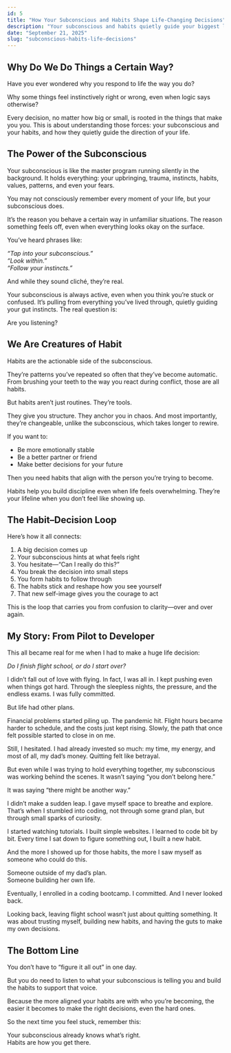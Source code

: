 ```yaml
---
id: 5
title: "How Your Subconscious and Habits Shape Life-Changing Decisions"
description: "Your subconscious and habits quietly guide your biggest life decisions. Here's how I learned to listen, build better habits, and change the direction of my life."
date: "September 21, 2025"
slug: "subconscious-habits-life-decisions"
---
```


## Why Do We Do Things a Certain Way?

Have you ever wondered why you respond to life the way you do?

Why some things feel instinctively right or wrong, even when logic says otherwise?

Every decision, no matter how big or small, is rooted in the things that make you you. This is about understanding those forces: your subconscious and your habits, and how they quietly guide the direction of your life.

## The Power of the Subconscious

Your subconscious is like the master program running silently in the background. It holds everything: your upbringing, trauma, instincts, habits, values, patterns, and even your fears.

You may not consciously remember every moment of your life, but your subconscious does.

It’s the reason you behave a certain way in unfamiliar situations. The reason something feels off, even when everything looks okay on the surface.

You’ve heard phrases like:

_“Tap into your subconscious.”_  
_“Look within.”_  
_“Follow your instincts.”_

And while they sound cliché, they’re real.

Your subconscious is always active, even when you think you’re stuck or confused. It’s pulling from everything you’ve lived through, quietly guiding your gut instincts. The real question is:

Are you listening?

## We Are Creatures of Habit

Habits are the actionable side of the subconscious.

They’re patterns you’ve repeated so often that they’ve become automatic. From brushing your teeth to the way you react during conflict, those are all habits.

But habits aren’t just routines. They’re tools.

They give you structure. They anchor you in chaos. And most importantly, they’re changeable, unlike the subconscious, which takes longer to rewire.

If you want to:

- Be more emotionally stable
- Be a better partner or friend
- Make better decisions for your future

Then you need habits that align with the person you’re trying to become.

Habits help you build discipline even when life feels overwhelming. They’re your lifeline when you don’t feel like showing up.

## The Habit–Decision Loop

Here’s how it all connects:

1. A big decision comes up
2. Your subconscious hints at what feels right
3. You hesitate—“Can I really do this?”
4. You break the decision into small steps
5. You form habits to follow through
6. The habits stick and reshape how you see yourself
7. That new self-image gives you the courage to act

This is the loop that carries you from confusion to clarity—over and over again.

## My Story: From Pilot to Developer

This all became real for me when I had to make a huge life decision:

_Do I finish flight school, or do I start over?_

I didn’t fall out of love with flying. In fact, I was all in. I kept pushing even when things got hard. Through the sleepless nights, the pressure, and the endless exams. I was fully committed.

But life had other plans.

Financial problems started piling up. The pandemic hit. Flight hours became harder to schedule, and the costs just kept rising. Slowly, the path that once felt possible started to close in on me.

Still, I hesitated. I had already invested so much: my time, my energy, and most of all, my dad’s money. Quitting felt like betrayal.

But even while I was trying to hold everything together, my subconscious was working behind the scenes. It wasn’t saying “you don’t belong here.”

It was saying “there might be another way.”

I didn’t make a sudden leap. I gave myself space to breathe and explore. That’s when I stumbled into coding, not through some grand plan, but through small sparks of curiosity.

I started watching tutorials. I built simple websites. I learned to code bit by bit. Every time I sat down to figure something out, I built a new habit.

And the more I showed up for those habits, the more I saw myself as someone who could do this.

Someone outside of my dad’s plan.  
Someone building her own life.

Eventually, I enrolled in a coding bootcamp. I committed. And I never looked back.

Looking back, leaving flight school wasn’t just about quitting something. It was about trusting myself, building new habits, and having the guts to make my own decisions.

## The Bottom Line

You don’t have to “figure it all out” in one day.

But you do need to listen to what your subconscious is telling you and build the habits to support that voice.

Because the more aligned your habits are with who you’re becoming, the easier it becomes to make the right decisions, even the hard ones.

So the next time you feel stuck, remember this:

Your subconscious already knows what’s right.  
Habits are how you get there.
